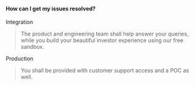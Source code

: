 <!--## Support
------------------------------
-->

#### How can I get my issues resolved?

Integration
> The product and engineering team shall help answer your queries, while you build your beautiful investor experience using our free sandbox.

Production
> You shall be provided with customer support access and a POC as well.